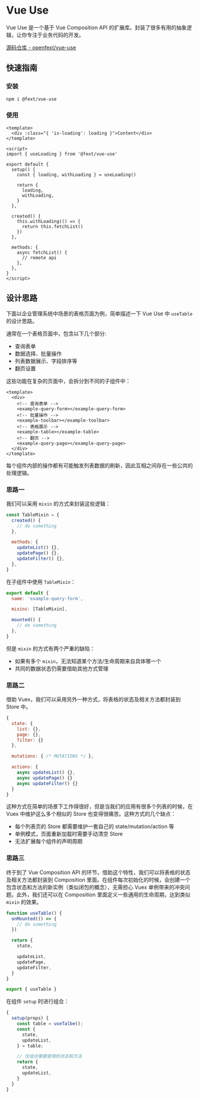 # Vue Use

Vue Use 是一个基于 Vue Composition API 的扩展库。封装了很多有用的抽象逻辑，让你专注于业务代码的开发。

[源码仓库 - openfext/vue-use](https://github.com/openfext/vue-use)

## 快速指南

### 安装

```bash
npm i @fext/vue-use
```

### 使用

```vue
<template>
  <div :class="{ 'is-loading': loading }">Content</div>
</template>

<script>
import { useLoading } from '@fext/vue-use'

export default {
  setup() {
    const { loading, withLoading } = useLoading()

    return {
      loading,
      withLoading,
    }
  },

  created() {
    this.withLoading(() => {
      return this.fetchList()
    })
  },

  methods: {
    async fetchList() {
      // remote api
    },
  },
}
</script>
```

## 设计思路

下面以企业管理系统中场景的表格页面为例，简单描述一下 Vue Use 中 `useTable` 的设计思路。

通常在一个表格页面中，包含以下几个部分:

- 查询表单
- 数据选择、批量操作
- 列表数据展示、字段排序等
- 翻页设置

这些功能在复杂的页面中，会拆分到不同的子组件中：

```vue
<template>
  <div>
    <!-- 查询表单 -->
    <example-query-form></example-query-form>
    <!-- 批量操作 -->
    <example-toolbar></example-toolbar>
    <!-- 表格展示 -->
    <example-table></example-table>
    <!-- 翻页 -->
    <example-query-page></example-query-page>
  </div>
</template>
```

每个组件内部的操作都有可能触发列表数据的刷新，因此互相之间存在一些公共的处理逻辑。

### 思路一

我们可以采用 `mixin` 的方式来封装这些逻辑：

```js
const TableMixin = {
  created() {
    // do something
  },

  methods: {
    updateList() {},
    updatePage() {},
    updateFilter() {},
  },
}
```

在子组件中使用 `TableMixin`：

```js
export default {
  name: 'example-query-form',

  mixins: [TableMixin],

  mounted() {
    // do something
  },
}
```

但是 `mixin` 的方式有两个严重的缺陷：

- 如果有多个 `mixin`，无法知道某个方法/生命周期来自具体哪一个
- 共同的数据状态仍需要借助其他方式管理

### 思路二

借助 Vuex，我们可以采用另外一种方式，将表格的状态及相关方法都封装到 Store 中。

```js
{
  state: {
    list: {},
    page: {},
    filter: {}
  },

  mutations: { /* MUTATIONS */ },

  actions: {
    async updateList() {},
    async updatePage() {}
    async updateFilter() {}
  }
}
```

这种方式在简单的场景下工作得很好，但是当我们的应用有很多个列表的时候，在 Vuex 中维护这么多个相似的 Store 也变得很痛苦。这种方式的几个缺点：

- 每个列表页的 Store 都需要维护一套自己的 state/mutation/action 等
- 单例模式，页面重新加载时需要手动清空 Store
- 无法扩展每个组件的声明周期

### 思路三

终于到了 Vue Composition API 的环节，借助这个特性，我们可以将表格的状态及相关方法都封装到 Composition 里面。在组件每次初始化的时候，会创建一个包含状态和方法的新实例（类似闭包的概念），无需担心 Vuex 单例带来的冲突问题。此外，我们还可以在 Composition 里面定义一些通用的生命周期，达到类似 `mixin` 的效果。

```js
function useTable() {
  onMounted(() => {
    // do something
  })

  return {
    state,

    updateList,
    updatePage,
    updateFilter,
  }
}

export { useTable }
```

在组件 `setup` 时进行组合：

```js
{
  setup(props) {
    const table = useTalbe();
    const {
      state,
      updateList,
    } = table;

    // 仅组合需要使用的状态和方法
    return {
      state,
      updateList,
    }
  }
}
```
